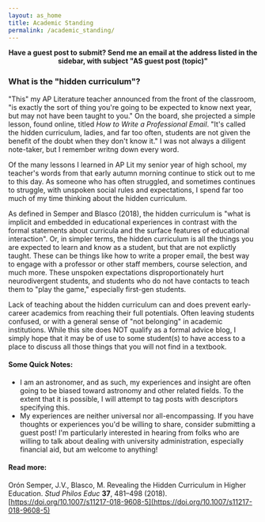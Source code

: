 ```yaml
---
layout: as_home
title: Academic Standing
permalink: /academic_standing/
---
```


<p style="text-align: center;"><b>Have a guest post to submit? Send me an email at the address listed in the sidebar, with subject "AS guest post (topic)"</b></p>

### What is the "hidden curriculum"?

"This" my AP Literature teacher announced from the front of the classroom, "is exactly the sort of thing you're going to be expected to know next year, but may not have been taught to you." On the board, she projected a simple lesson, found online, titled _How to Write a Professional Email_. "It's called the hidden curriculum, ladies, and far too often, students are not given the benefit of the doubt when they don't know it." I was not always a diligent note-taker, but I remember writng down every word.

Of the many lessons I learned in AP Lit my senior year of high school, my teacher's words from that early autumn morning continue to stick out to me to this day. As someone who has often struggled, and sometimes continues to struggle, with unspoken social rules and expectations, I spend far too much of my time thinking about the hidden curriculum. 

As defined in Semper and Blasco (2018), the hidden curriculum is "what is implicit and embedded in educational experiences in contrast with the formal statements about curricula and the surface features of educational interaction". Or, in simpler terms, the hidden curriculum is all the things you are expected to learn and know as a student, but that are not explictly taught. These can be things like how to write a proper email, the best way to engage with a professor or other staff members, course selection, and much more. These unspoken expectations disproportionately hurt neurodivergent students, and students who do not have contacts to teach them to "play the game," especially first-gen students.

Lack of teaching about the hidden curriculum can and does prevent early-career academics from reaching their full potentials. Often leaving students confused, or with a general sense of "not belonging" in academic institutions. While this site does NOT qualify as a formal advice blog, I simply hope that it may be of use to some student(s) to have access to a place to discuss all those things that you will not find in a textbook.

#### Some Quick Notes:
- I am an astronomer, and as such, my experiences and insight are often going to be biased toward astronomy and other related fields. To the extent that it is possible, I will attempt to tag posts with descriptors specifying this.
- My experiences are neither universal nor all-encompassing. If you have thoughts or experiences you'd be willing to share, consider submitting a guest post! I'm particularly interested in hearing from folks who are willing to talk about dealing with university administration, especially financial aid, but am welcome to anything!

#### Read more:
Orón Semper, J.V., Blasco, M. Revealing the Hidden Curriculum in Higher Education. *Stud Philos Educ*  **37**, 481–498 (2018). [https://doi.org/10.1007/s11217-018-9608-5](https://doi.org/10.1007/s11217-018-9608-5)
